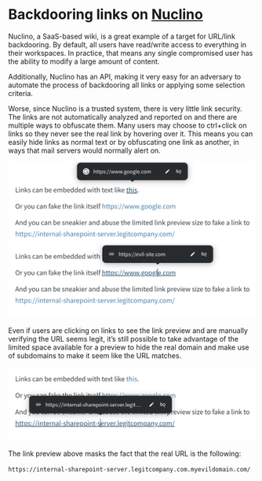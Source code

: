# Backdooring links on [Nuclino](https://nuclino.com/)

Nuclino, a SaaS-based wiki, is a great example of a target for URL/link backdooring. By default, all users have read/write access to everything in their workspaces. In practice, that means any single compromised user has the ability to modify a large amount of content.

Additionally, Nuclino has an API, making it very easy for an adversary to automate the process of backdooring all links or applying some selection criteria.

Worse, since Nuclino is a trusted system, there is very little link security. The links are not automatically analyzed and reported on and there are multiple ways to obfuscate them. Many users may choose to ctrl+click on links so they never see the real link by hovering over it. This means you can easily hide links as normal text or by obfuscating one link as another, in ways that mail servers would normally alert on.

![screenshot](nuclino_legit_link.png)
![screenshot](nuclino_evil_link.png)

Even if users are clicking on links to see the link preview and are manually verifying the URL seems legit, it’s still possible to take advantage of the limited space available for a preview to hide the real domain and make use of subdomains to make it seem like the URL matches.

![screenshot](nuclino_long_evil_link.png)

The link preview above masks the fact that the real URL is the following:

`https://internal-sharepoint-server.legitcompany.com.myevildomain.com/`